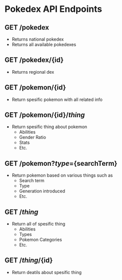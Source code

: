 # Pokedex API Endpoints

## GET /pokedex

- Returns national pokedex
- Returns all available pokedexes

## GET /pokedex/{id}

- Returns regional dex

## GET /pokemon/{id}

- Return spesific pokemon with all related info

## GET /pokemon/{id}/*thing*

- Return spesific thing about pokemon
  - Abilities
  - Gender Ratio
  - Stats
  - Etc.

## GET /pokemon?*type*={searchTerm}

- Return pokemon based on various things such as
  - Search term
  - Type
  - Generation introduced
  - Etc.

## GET /*thing*

- Return all of spesific thing
  - Abilities
  - Types
  - Pokemon Categories
  - Etc.

## GET /*thing*/{id}

- Return deatils about spesific thing
